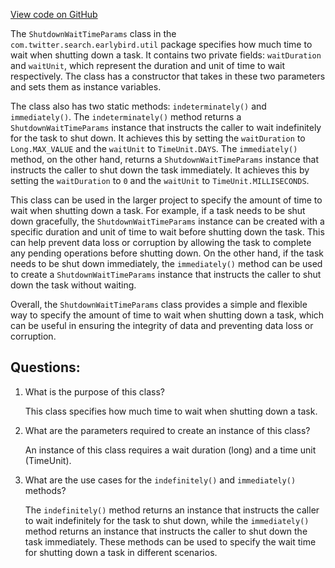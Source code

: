 [View code on GitHub](https://github.com/misbahsy/the-algorithm/src/java/com/twitter/search/earlybird/util/ShutdownWaitTimeParams.java)

The `ShutdownWaitTimeParams` class in the `com.twitter.search.earlybird.util` package specifies how much time to wait when shutting down a task. It contains two private fields: `waitDuration` and `waitUnit`, which represent the duration and unit of time to wait respectively. The class has a constructor that takes in these two parameters and sets them as instance variables. 

The class also has two static methods: `indeterminately()` and `immediately()`. The `indeterminately()` method returns a `ShutdownWaitTimeParams` instance that instructs the caller to wait indefinitely for the task to shut down. It achieves this by setting the `waitDuration` to `Long.MAX_VALUE` and the `waitUnit` to `TimeUnit.DAYS`. The `immediately()` method, on the other hand, returns a `ShutdownWaitTimeParams` instance that instructs the caller to shut down the task immediately. It achieves this by setting the `waitDuration` to `0` and the `waitUnit` to `TimeUnit.MILLISECONDS`.

This class can be used in the larger project to specify the amount of time to wait when shutting down a task. For example, if a task needs to be shut down gracefully, the `ShutdownWaitTimeParams` instance can be created with a specific duration and unit of time to wait before shutting down the task. This can help prevent data loss or corruption by allowing the task to complete any pending operations before shutting down. On the other hand, if the task needs to be shut down immediately, the `immediately()` method can be used to create a `ShutdownWaitTimeParams` instance that instructs the caller to shut down the task without waiting. 

Overall, the `ShutdownWaitTimeParams` class provides a simple and flexible way to specify the amount of time to wait when shutting down a task, which can be useful in ensuring the integrity of data and preventing data loss or corruption.
## Questions: 
 1. What is the purpose of this class?
    
    This class specifies how much time to wait when shutting down a task.

2. What are the parameters required to create an instance of this class?
    
    An instance of this class requires a wait duration (long) and a time unit (TimeUnit).

3. What are the use cases for the `indefinitely()` and `immediately()` methods?
    
    The `indefinitely()` method returns an instance that instructs the caller to wait indefinitely for the task to shut down, while the `immediately()` method returns an instance that instructs the caller to shut down the task immediately. These methods can be used to specify the wait time for shutting down a task in different scenarios.